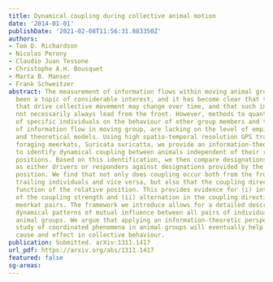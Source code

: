 ```yaml
---
title: Dynamical coupling during collective animal motion
date: '2014-01-01'
publishDate: '2021-02-08T11:56:31.883350Z'
authors:
- Tom O. Richardson
- Nicolas Perony
- Claudio Juan Tessone
- Christophe A.H. Bousquet
- Marta B. Manser
- Frank Schweitzer
abstract: The measurement of information flows within moving animal groups has recently
  been a topic of considerable interest, and it has become clear that the individual(s)
  that drive collective movement may change over time, and that such individuals may
  not necessarily always lead from the front. However, methods to quantify the influence
  of specific individuals on the behaviour of other group members and the direction
  of information flow in moving group, are lacking on the level of empirical studies
  and theoretical models. Using high spatio-temporal resolution GPS trajectories of
  foraging meerkats, Suricata suricatta, we provide an information-theoretic framework
  to identify dynamical coupling between animals independent of their relative spatial
  positions. Based on this identification, we then compare designations of individuals
  as either drivers or responders against designations provided by the relative spatial
  position. We find that not only does coupling occur both from the frontal to the
  trailing individuals and vice versa, but also that the coupling direction is a non-linear
  function of the relative position. This provides evidence for (i) intermittent fluctuation
  of the coupling strength and (ii) alternation in the coupling direction within foraging
  meerkat pairs. The framework we introduce allows for a detailed description of the
  dynamical patterns of mutual influence between all pairs of individuals within moving
  animal groups. We argue that applying an information-theoretic perspective to the
  study of coordinated phenomena in animal groups will eventually help to understand
  cause and effect in collective behaviour.
publication: Submitted. arXiv:1311.1417
url_pdf: https://arxiv.org/abs/1311.1417
featured: false
sg-areas:
---
```

